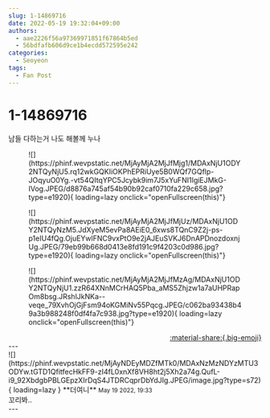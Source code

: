 ```yaml
---
slug: 1-14869716
date: 2022-05-19 19:32:04+09:00
authors:
  - aae2226f56a97369971851f67864b5ed
  - 56bdfafb606d9ce1b4ecdd572595e242
categories:
  - Seoyeon
tags:
  - Fan Post
---
```


# 1-14869716

<div class="post-container" markdown="1">
<div class="content-container md-sidebar__scrollwrap" markdown="1">

남들 다하는거 나도 해볼께 누나
<figure markdown="1">
![](https://phinf.wevpstatic.net/MjAyMjA2MjJfMjg1/MDAxNjU1ODY2NTQyNjU5.rq12wkGQKIiOKPhEPRiUye5B0WQf7GQflp-JOqyuO0Yg.-vt54QItqYPC5Jcybk9im7J5xYuFNI1IgiEJMkG-IVog.JPEG/d8876a745af54b90b92caf0710fa229c658.jpg?type=e1920){ loading=lazy onclick="openFullscreen(this)"}
</figure>

<figure markdown="1">
![](https://phinf.wevpstatic.net/MjAyMjA2MjJfMjUz/MDAxNjU1ODY2NTQyNzM5.JdXyeM5evPa8AEiE0_6xws8TQnC9Z2j-ps-p1eIU4fQg.OjuEYwlFNC9vxPtO9e2jAJEuSVKJ6DnAPDnozdoxnjUg.JPEG/79eb99b668d0413e8fd191c9f4203c0d986.jpg?type=e1920){ loading=lazy onclick="openFullscreen(this)"}
</figure>

<figure markdown="1">
![](https://phinf.wevpstatic.net/MjAyMjA2MjJfMzAg/MDAxNjU1ODY2NTQyNjU1.zzR64XNnMCrHAQ5Pba_aMS5Zhjzw1a7aUHPRapOm8bsg.JRshlJkNKa--veqe_79XvhOjGjFsm94oKGMiNv55Pqcg.JPEG/c062ba93438b49a3b988248f0df4fa7c938.jpg?type=e1920){ loading=lazy onclick="openFullscreen(this)"}
</figure>


</div>
</div>

<div style="text-align: right;" markdown="1">
<a href="https://weverse.io/fromis9/fanpost/1-14869716" style="text-align: right;">:material-share:{.big-emoji}</a>
</div>
---

<div class="comments-container md-sidebar__scrollwrap" markdown="1">
<div class="comment" markdown="1">
<div class='id-container' markdown="1">
![](https://phinf.wevpstatic.net/MjAyNDEyMDZfMTk0/MDAxNzMzNDYzMTU3ODYw.tGTD1QfitfecHkFF9-zI4fL0xnXf8VH8ht2j5Xh2a74g.QufL-i9_92XbdgbPBLGEpzXIrDqS4JTDRCqprDbYdJIg.JPEG/image.jpg?type=s72){ loading=lazy }
**<span class="artist">더여니</span>** <small>May 19 2022, 19:33</small><br>
</div>
<div class='comment-body' markdown="1">
꼬리봐..
</div>
</div>
</div>
---
